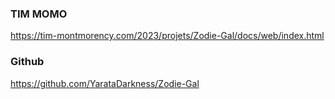 ### TIM MOMO
https://tim-montmorency.com/2023/projets/Zodie-Gal/docs/web/index.html

### Github
https://github.com/YarataDarkness/Zodie-Gal
